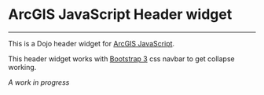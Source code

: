 # ArcGIS JavaScript Header widget

----
This is a Dojo header widget for [ArcGIS JavaScript](http://developers.arcgis.com/en/javascript/).

This header widget works with [Bootstrap 3](http://getbootstrap.com/) css navbar to get collapse working. 

*A work in progress*
